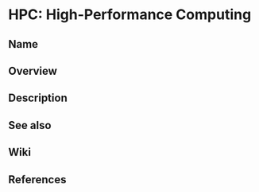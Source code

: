 # HPC: High-Performance Computing

## Name

## Overview

## Description

## See also

## Wiki

## References
